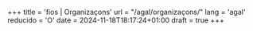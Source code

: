 +++
title = 'fios | Organizaçons'
url = "/agal/organizaçons/"
lang = 'agal'
reducido = 'O'
date = 2024-11-18T18:17:24+01:00
draft = true
+++

